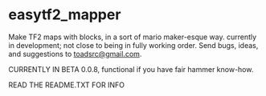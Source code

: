 # easytf2_mapper
Make TF2 maps with blocks, in a sort of mario maker-esque way. currently in development; not close to being in fully working order. Send bugs, ideas, and suggestions to toadsrc@gmail.com.
<p>
CURRENTLY IN BETA 0.0.8, functional if you have fair hammer know-how.
<p>
READ THE README.TXT FOR INFO
